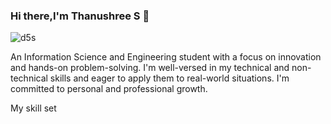 ### Hi there,I'm Thanushree S 👋
![d5s](https://github.com/tanushrees31/tanushrees31/assets/94157726/54e9325d-a941-4eb1-96f8-8f3ba221b6a3)


An Information Science and Engineering student with a focus on innovation and hands-on problem-solving. I'm well-versed in my technical and non-technical skills and eager to apply them to real-world situations. I'm committed to personal and professional growth.


My skill set





<!--

**tanushrees31/tanushrees31** is a ✨ _special_ ✨ repository because ![android studio](https://github.com/tanushrees31/tanushrees31/assets/94157726/1143f543-abfd-430a-b54c-d5fbe0032e96)
its `README.md` (this file) appears on your GitHub profile.

Here are some ideas to get you started:
![d5s](https://github.com/tanushrees31/tanushrees31/assets/94157726/54e9325d-a941-4eb1-96f8-8f3ba221b6a3)

- 🔭 I’m currently working on ...
- 🌱 I’m currently learning ...
- 👯 I’m looking to collaborate on ...
- 🤔 I’m looking for help with ...
- 💬 Ask me about ...
- 📫 How to reach me: ...
- 😄 Pronouns: ...
- ⚡ Fun fact: ...
-->
